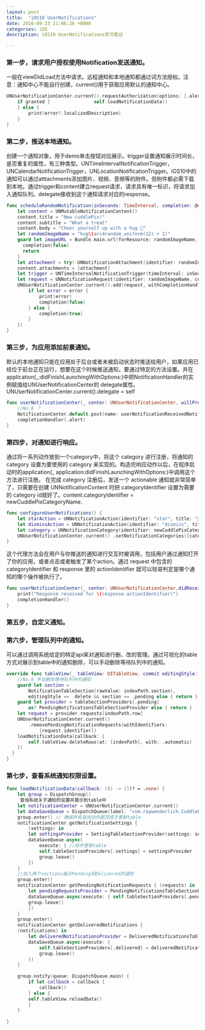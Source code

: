 ```yaml
---
layout: post
title:  "iOS10 UserNotifications"
date: 2016-09-23 21:06:26 +0800
categories: iOS
description: iOS10 UserNotifications学习笔记

---
```


### 第一步，请求用户授权使用Notification发送通知。
一般在viewDidLoad方法中请求。远程通知和本地通知都通过词方法授权。注意：通知中心不能自行创建，current()用于获取应用默认的通知中心。

```swift
UNUserNotificationCenter.current().requestAuthorization(options: [.alert, .sound]) { (granted, error) in
    if granted {                self.loadNotificationData()
    } else {
        print(error?.localizedDescription)
    }
}
```

### 第二步，推送本地通知。
创建一个通知对象，用于demo单击按钮对应展示。trigger设置通知展示时间长，是否重复的属性，有三种类型。UNTimeIntervalNotificationTrigger，UNCalendarNotificationTrigger，UNLocationNotificationTrigger。iOS10中的通知可以通过atttachments添加图片、视频、音频等的附件。但附件都必需下载到本地。通过trigger和content建立request请求，请求具有唯一标识，将请求加入通知队列。delegate接收到这个通知请求对应的response。
```swift  
func scheduleRandomNotification(inSeconds: TimeInterval, completion: @escaping (_ success: Bool) -> ()) {
    let content = UNMutableNotificationContent()
    content.title = "New cuddlePix!"
    content.subtitle = "What a treat"
    content.body = "Cheer yourself up with a hug 🤗"
    let randomImageName = "hug\(arc4random_uniform(12) + 1)"
    guard let imageURL = Bundle.main.url(forResource: randomImageName, withExtension: "jpg") } else {
      completion(false)
      return
    }
    let attachment = try! UNNotificationAttachment(identifier: randomImageName, url: imageURL, options: .none)
    content.attachments = [attachment]
    let trigger = UNTimeIntervalNotificationTrigger(timeInterval: inSeconds, repeats: false)
    let request = UNNotificationRequest(identifier: randomImageName, content: content, trigger: trigger)
    UNUserNotificationCenter.current().add(request, withCompletionHandler: { (error) in
        if let error = error {
            print(error)
            completion(false)
        } else {
            completion(true)
        }
    })
}
```

### 第三步，为应用添加前景通知。
默认的本地通知只能在应用处于后台或者未被启动状态时推送给用户，如果应用已经位于前台正在运行，想要在这个时候推送通知，要通过特定的方法设置。并在application(_:didFinishLaunchingWithOptions:)中把NotificationHandler的实例赋值给UNUserNotificationCenter的 delegate属性。UNUserNotificationCenter.current().delegate = self
```swift      
func userNotificationCenter(_ center: UNUserNotificationCenter, willPresent notification: UNNotification, withCompletionHandler completionHandler: (UNNotificationPresentationOptions) -> Void) {
    //No.8 ？
    NotificationCenter.default.post(name: userNotificationReceivedNotificationName, object: .none)
    completionHandler(.alert)
}
```

### 第四步，对通知进行响应。
通过将一系列动作放到一个category中，将这个 category 进行注册，将通知的 category 设置为要使用的 category 来实现的。构造完响应动作以后，在程序启动时的application(_ application:didFinishLaunchingWithOptions:)中调用这个方法进行注册。
在完成 category 注册后，发送一个 actionable 通知就非常简单了，只需要在创建 UNNotificationContent 时把 categoryIdentifier 设置为需要的 category id就好了。content.categoryIdentifier = newCuddlePixCategoryName.
```swift    
func configureUserNotifications() {
    let starAction = UNNotificationAction(identifier: "star", title: "🌟 star my cuddle 🌟 ", options: [])
    let dismissAction = UNNotificationAction(identifier: "dismiss", title: "Dismiss", options: [])
    let category = UNNotificationCategory(identifier: newCuddlePixCategoryName, actions: [starAction, dismissAction], intentIdentifiers: [], options: [])
    UNUserNotificationCenter.current() .setNotificationCategories([category])
}
```

这个代理方法会在用户与你推送的通知进行交互时被调用，包括用户通过通知打开了你的应用，或者点击或者触发了某个action。通过 request 中包含的 categoryIdentifier 和 response 里的 actionIdentifier 就可以轻易判定是哪个通知的哪个操作被执行了。
```swift  
func userNotificationCenter(_ center: UNUserNotificationCenter,didReceive response: UNNotificationResponse, withCompletionHandler completionHandler: () -> Void) {
    print("Response received for \(response.actionIdentifier)")
    completionHandler()
}
```

### 第五步，自定义通知。
    

### 第六步，管理队列中的通知。
可以通过调用系统给定的特定api来对通知进行删、改的管理。通过可视化的table方式对展示到table中的通知删除，可以手动删除等待队列中的通知。
```swift
override func tableView(_ tableView: UITableView, commit editingStyle: UITableViewCellEditingStyle, forRowAt indexPath: IndexPath) {
    //No.9 手动删除等待队列中的通知
    guard let section =
        NotificationTableSection(rawValue: indexPath.section),
        editingStyle == .delete && section == .pending else { return }
    guard let provider = tableSectionProviders[.pending]
        as? PendingNotificationsTableSectionProvider else { return }
    let request = provider.requests[indexPath.row]
    UNUserNotificationCenter.current()
        .removePendingNotificationRequests(withIdentifiers:
            [request.identifier])
    loadNotificationData(callback: {
        self.tableView.deleteRows(at: [indexPath], with: .automatic)
    })
  }
}
```

### 第七步，查看系统通知权限设置。
```swift
func loadNotificationData(callback: (() -> ())? = .none) {
    let group = DispatchGroup()
     查询系统关于通知的设置并展示到table中
    let notificationCenter = UNUserNotificationCenter.current()
    let dataSaveQueue = DispatchQueue(label: "com.raywenderlich.CuddlePix.dataSave") //防止并发性错误
    group.enter() // 确保所有查询动作都完成才更新table
    notificationCenter.getNotificationSettings { 
        (settings) in
        let settingsProvider = SettingTableSectionProvider(settings: settings, name: "Notification Settings")
        dataSaveQueue.async(
            execute: { //异步更新table
            self.tableSectionProviders[.settings] = settingsProvider
            group.leave()
        })
    }
    //加入两个sections展示Pending和Delivered的通知
    group.enter()
    notificationCenter.getPendingNotificationRequests { (requests) in
        let pendingRequestsProvider = PendingNotificationsTableSectionProvider(requests: requests, name: "Pending Notifications")
        dataSaveQueue.async(execute: { self.tableSectionProviders[.pending] = pendingRequestsProvider
        group.leave()
        })
    }
    group.enter()
    notificationCenter.getDeliveredNotifications { 
    (notifications) in
        let deliveredNotificationsProvider = DeliveredNotificationsTableSectionProvider(notifications: notifications, name: "Delivered Notifications")
        dataSaveQueue.async(execute: {
            self.tableSectionProviders[.delivered] = deliveredNotificationsProvider
            group.leave()
        })
    }
    
    group.notify(queue: DispatchQueue.main) {
        if let callback = callback {
            callback()
        } else {
        self.tableView.reloadData()
        }
    }
 
}
```

